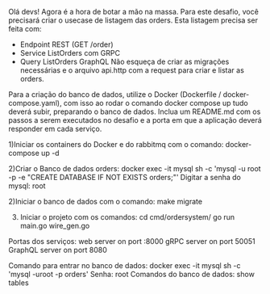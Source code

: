 Olá devs!
Agora é a hora de botar a mão na massa. Para este desafio, você precisará criar o usecase de listagem das orders.
Esta listagem precisa ser feita com:
- Endpoint REST (GET /order)
- Service ListOrders com GRPC
- Query ListOrders GraphQL
Não esqueça de criar as migrações necessárias e o arquivo api.http com a request para criar e listar as orders.

Para a criação do banco de dados, utilize o Docker (Dockerfile / docker-compose.yaml), com isso ao rodar o comando docker compose up tudo deverá subir, preparando o banco de dados.
Inclua um README.md com os passos a serem executados no desafio e a porta em que a aplicação deverá responder em cada serviço.

1)Iniciar os containers do Docker e do rabbitmq com o comando:
docker-compose up -d

2)Criar o Banco de dados orders:
docker exec -it mysql sh -c 'mysql -u root -p -e "CREATE DATABASE IF NOT EXISTS orders;"'
Digitar a senha do mysql: root

2)Iniciar o banco de dados com o comando:
make migrate

3) Iniciar o projeto com os comandos:
cd cmd/ordersystem/
go run main.go wire_gen.go

Portas dos serviços:
    web server on port :8000
    gRPC server on port 50051
    GraphQL server on port 8080


Comando para entrar no banco de dados:
    docker exec -it mysql sh -c 'mysql -uroot -p orders'
    Senha: root
    Comandos do banco de dados:
        show tables